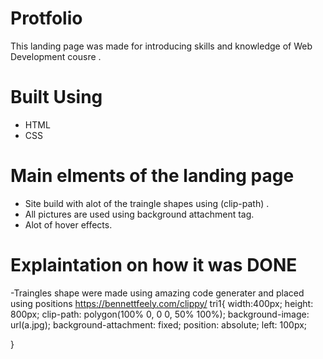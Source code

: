 # Protfolio
This landing page was made for introducing skills and knowledge of Web Development cousre .
# Built Using 
- HTML
- CSS
# Main elments of the landing page 
- Site build with alot of the traingle shapes using (clip-path) .
- All pictures are used using background attachment tag.
- Alot of hover effects.
# Explaintation on how it was DONE 
-Traingles shape were made using amazing code generater and placed using positions https://bennettfeely.com/clippy/
tri1{
    width:400px;
    height: 800px;
    clip-path: polygon(100% 0, 0 0, 50% 100%);
    background-image: url(a.jpg);
    background-attachment: fixed;
    position: absolute;
    left: 100px;
   
}
